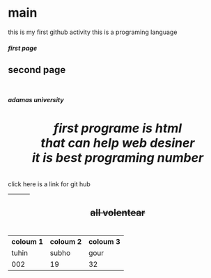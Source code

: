 # main
this is my first github activity 
this is a programing language
<h5>first page</h5>
<h2> second page</h2> <br>
<i><p> <b> adamas university</b></p></i>
<h1 align=center> <i> first programe is html<br>that can help web desiner<br> it is best programing number</i></h1><br>
click <a>here</a> is a link for git hub <br><hr hight=200 width=50>
<h2 align=center> <del> all volentear </del> </h2>
<h1 align=center><table>
<tr><th> coloum 1 </th><th>coloum 2</th><th> coloum 3</th></tr>
<tr><td> tuhin</td><td> subho </td><td> gour</td></tr>
<tr> <td> 002 </td><td> 19</td><td> 32</td></tr>
</table></h1>
